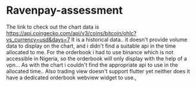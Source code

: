 # Ravenpay-assessment
The link to check out the chart data is https://api.coingecko.com/api/v3/coins/bitcoin/ohlc?vs_currency=usd&days=7
It is a historical data.. it doesn't provide volume data to display on the chart, and i didn't find a suitable api in the time allocated to me.
For the orderbook i had to use binance which is not accessible in Nigeria, so the orderbook will only display with the help of a vpn... As with the chart i couldn't find the appropriate api to use in the allocated time.. Also trading view doesn't support flutter yet neither does it have a dedicated orderbook webview widget to use.,
